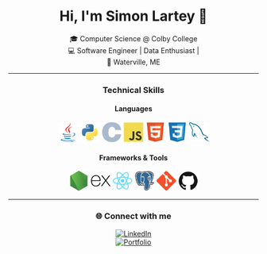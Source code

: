 <div align="center">

# Hi, I'm Simon Lartey 👋  
🎓 Computer Science @ Colby College  
💻 Software Engineer | Data Enthusiast |  
📍 Waterville, ME  

---

### Technical Skills  

#### Languages  
<img src="https://raw.githubusercontent.com/devicons/devicon/master/icons/java/java-original.svg" width="40" height="40"/> 
<img src="https://raw.githubusercontent.com/devicons/devicon/master/icons/python/python-original.svg" width="40" height="40"/> 
<img src="https://raw.githubusercontent.com/devicons/devicon/master/icons/c/c-original.svg" width="40" height="40"/> 
<img src="https://raw.githubusercontent.com/devicons/devicon/master/icons/javascript/javascript-original.svg" width="40" height="40"/> 
<img src="https://raw.githubusercontent.com/devicons/devicon/master/icons/html5/html5-original.svg" width="40" height="40"/> 
<img src="https://raw.githubusercontent.com/devicons/devicon/master/icons/css3/css3-original.svg" width="40" height="40"/> 
<img src="https://raw.githubusercontent.com/devicons/devicon/master/icons/mysql/mysql-original.svg" width="40" height="40"/>  

#### Frameworks & Tools  
<img src="https://raw.githubusercontent.com/devicons/devicon/master/icons/nodejs/nodejs-original.svg" width="40" height="40"/> 
<img src="https://raw.githubusercontent.com/devicons/devicon/master/icons/express/express-original.svg" width="40" height="40"/> 
<img src="https://raw.githubusercontent.com/devicons/devicon/master/icons/react/react-original.svg" width="40" height="40"/> 
<img src="https://raw.githubusercontent.com/devicons/devicon/master/icons/postgresql/postgresql-original.svg" width="40" height="40"/> 
<img src="https://raw.githubusercontent.com/devicons/devicon/master/icons/git/git-original.svg" width="40" height="40"/> 
<img src="https://raw.githubusercontent.com/devicons/devicon/master/icons/github/github-original.svg" width="40" height="40"/>  

---

### 🌐 Connect with me  
[![LinkedIn](https://img.shields.io/badge/LinkedIn-blue?style=for-the-badge&logo=linkedin)](https://www.linkedin.com/in/simon-lartey27/)  
[![Portfolio](https://img.shields.io/badge/Portfolio-Visit-success?style=for-the-badge&logo=google-chrome)](https://simonlartey.github.io/)

</div>
